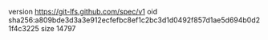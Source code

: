 version https://git-lfs.github.com/spec/v1
oid sha256:a809bde3d3a3e912ecfefbc8ef1c2bc3d1d0492f857d1ae5d694b0d21f4c3225
size 14797
